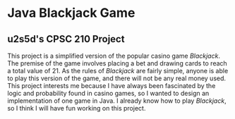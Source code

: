 # Java Blackjack Game

## u2s5d's CPSC 210 Project

This project is a simplified version of the popular casino game *Blackjack*. The premise of the game involves
placing a bet and drawing cards to reach a total value of 21. As the rules of *Blackjack* are fairly simple,
anyone is able to play this version of the game, and there will not be any real money used. This project interests
me because I have always been fascinated by the logic and probability found in casino games, so I wanted to 
design an implementation of one game in Java. I already know how to play *Blackjack*, so I think I will have fun
working on this project.